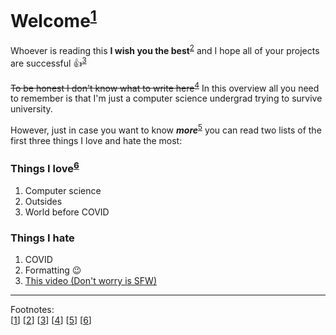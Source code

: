 # Welcome<sup>[1](https://docs.github.com/en/github/writing-on-github/getting-started-with-writing-and-formatting-on-github/basic-writing-and-formatting-syntax#headings)</sup> 
Whoever is reading this **I wish you the best**<sup>[2](https://docs.github.com/en/github/writing-on-github/getting-started-with-writing-and-formatting-on-github/basic-writing-and-formatting-syntax#styling-text)</sup> and I hope all of your projects are successful :+1:<sup>[3](https://docs.github.com/en/github/writing-on-github/getting-started-with-writing-and-formatting-on-github/basic-writing-and-formatting-syntax#using-emoji)</sup> 

~~To be honest I don't know what to write here~~<sup>[4](https://docs.github.com/en/github/writing-on-github/getting-started-with-writing-and-formatting-on-github/basic-writing-and-formatting-syntax#styling-text)</sup> In this overview all you need to remember is that I'm just a computer science undergrad trying to survive university.  

However, just in case you want to know ***more***<sup>[5](https://docs.github.com/en/github/writing-on-github/getting-started-with-writing-and-formatting-on-github/basic-writing-and-formatting-syntax#styling-text)</sup> you can read two lists of the first three things I love and hate the most:

### Things I love<sup>[6](https://docs.github.com/en/github/writing-on-github/getting-started-with-writing-and-formatting-on-github/basic-writing-and-formatting-syntax#lists)</sup>
1. Computer science
2. Outsides
3. World before COVID

### Things I hate
1. COVID
2. Formatting 😉
3. [This video (Don't worry is SFW)](https://youtu.be/dQw4w9WgXcQ)


--------------------------------------
Footnotes:  
[[1](https://docs.github.com/en/github/writing-on-github/getting-started-with-writing-and-formatting-on-github/basic-writing-and-formatting-syntax#headings)]
[[2](https://docs.github.com/en/github/writing-on-github/getting-started-with-writing-and-formatting-on-github/basic-writing-and-formatting-syntax#styling-text)]
[[3](https://docs.github.com/en/github/writing-on-github/getting-started-with-writing-and-formatting-on-github/basic-writing-and-formatting-syntax#using-emoji)]
[[4](https://docs.github.com/en/github/writing-on-github/getting-started-with-writing-and-formatting-on-github/basic-writing-and-formatting-syntax#styling-text)]
[[5](https://docs.github.com/en/github/writing-on-github/getting-started-with-writing-and-formatting-on-github/basic-writing-and-formatting-syntax#styling-text)]
[[6](https://docs.github.com/en/github/writing-on-github/getting-started-with-writing-and-formatting-on-github/basic-writing-and-formatting-syntax#lists)]











<!--
**PedroDominguezUTEC/PedroDominguezUTEC** is a ✨ _special_ ✨ repository because its `README.md` (this file) appears on your GitHub profile.

Here are some ideas to get you started:

- 🔭 I’m currently working on ...
- 🌱 I’m currently learning ...
- 👯 I’m looking to collaborate on ...
- 🤔 I’m looking for help with ...
- 💬 Ask me about ...
- 📫 How to reach me: ...
- 😄 Pronouns: ...
- ⚡ Fun fact: ...
-->
